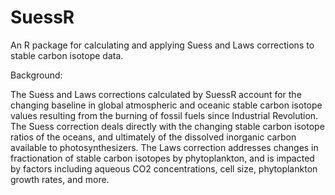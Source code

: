 # SuessR
An R package for calculating and applying Suess and Laws corrections to stable carbon isotope data.

Background:

The Suess and Laws corrections calculated by SuessR account for the changing baseline in global atmospheric and oceanic stable carbon isotope values resulting from the burning of fossil fuels since Industrial Revolution. The Suess correction deals directly with the changing stable carbon isotope ratios of the oceans, and ultimately of the dissolved inorganic carbon available to photosynthesizers. The Laws correction addresses changes in fractionation of stable carbon isotopes by phytoplankton, and is impacted by factors including aqueous CO2 concentrations, cell size, phytoplankton growth rates, and more.
